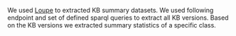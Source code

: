 We used [Loupe](http://loupe.linkeddata.es/loupe/) to extracted KB summary datasets. We used following endpoint and set of defined sparql queries to extract all KB versions. Based on the KB versions we extracted summary statistics of a specific class.